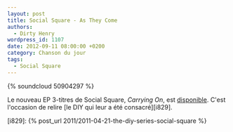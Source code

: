 ```yaml
---
layout: post
title: Social Square - As They Come
authors:
  - Dirty Henry
wordpress_id: 1107
date: 2012-09-11 08:00:00 +0200
category: Chanson du jour
tags:
  - Social Square
---
```


{% soundcloud 50904297 %}

Le nouveau EP 3-titres de Social Square, _Carrying On_, est [disponible][1].
C'est l'occasion de relire [le DIY qui leur a été consacré][i829].

[i829]: {% post_url 2011/2011-04-21-the-diy-series-social-square %}

[1]: https://soundcloud.com/social-square/sets/3-new-songs-3/
